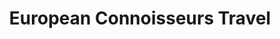 ---
title: "European Connoisseurs Travel"
url: /bath/european-connoisseurs-travel/
shop: Reisebüro
---